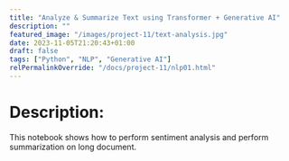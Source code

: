 ```yaml
---
title: "Analyze & Summarize Text using Transformer + Generative AI"
description: ""
featured_image: "/images/project-11/text-analysis.jpg"
date: 2023-11-05T21:20:43+01:00
draft: false
tags: ["Python", "NLP", "Generative AI"]
relPermalinkOverride: "/docs/project-11/nlp01.html"
---
```


# Description:
This notebook shows how to perform sentiment analysis and perform summarization on long document. 